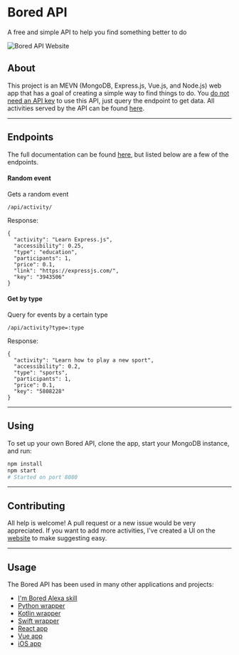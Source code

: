 # Bored API
A free and simple API to help you find something better to do

![Bored API Website](./.docs/website.png)

## About
This project is an MEVN (MongoDB, Express.js, Vue.js, and Node.js) web app that has a goal of creating a simple way to find things to do. You <u>do not need an API key</u> to use this API, just query the endpoint to get data. All activities served by the API can be found [here](./activities.json).

---
## Endpoints
The full documentation can be found [here](https://www.boredapi.com/documentation), but listed below are a few of the endpoints.

#### Random event
Gets a random event
```
/api/activity/
```
Response:
```
{
  "activity": "Learn Express.js",
  "accessibility": 0.25,
  "type": "education",
  "participants": 1,
  "price": 0.1,
  "link": "https://expressjs.com/",
  "key": "3943506"
}
```

#### Get by type
Query for events by a certain type
```
/api/activity?type=:type
```
Response:
```
{
  "activity": "Learn how to play a new sport",
  "accessibility": 0.2,
  "type": "sports",
  "participants": 1,
  "price": 0.1,
  "key": "5808228"
}
```

---
## Using
To set up your own Bored API, clone the app, start your MongoDB instance, and run:
```bash
npm install
npm start
# Started on port 8080
```

---
## Contributing
All help is welcome! A pull request or a new issue would be very appreciated. If you want to add more activities, I've created a UI on the [website](https://www.boredapi.com/contributing) to make suggesting easy.

---
## Usage
The Bored API has been used in many other applications and projects:

* [I'm Bored Alexa skill](https://www.amazon.com/gp/product/B07GDL9MP4?ie=UTF8&ref-suffix=ss_rw)
* [Python wrapper](https://pypi.org/project/bored/)
* [Kotlin wrapper](https://gitlab.com/CMDR_Tvis/bored-api)
* [Swift wrapper](https://github.com/Deitsch/BoredApi)
* [React app](https://github.com/CDAracena/Im-Bored)
* [Vue app](https://github.com/emilsgulbis/BoredApp)
* [iOS app](https://apps.apple.com/us/app/bored-find-what-to-do/id1475656469)

